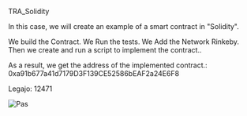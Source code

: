 TRA_Solidity

In this case, we will create an example of a smart contract in "Solidity".

We build the Contract.
We Run the tests.
We Add the Network Rinkeby.
Then we create and run a script to implement the contract..

As a result, we get the address of the implemented contract.: 0xa91b677a41d7179D3F139CE52586bEAF2a24E6F8

Legajo: 12471

![Pas](https://user-images.githubusercontent.com/48681725/143904393-aff9972a-3927-48ee-a0cd-f67db247be4c.png)
